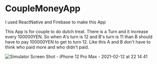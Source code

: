 # CoupleMoneyApp

I used ReactNative and Firebase to make this App

This App is for couple to do dutch treat. 
There is a Turn and it increase every 100000YEN.
So when A's turn is 12 and B's turn is 11 than B should have to pay 100000YEN to get to turn 12. 
Like this A and B don't have to think who paid more and who didn't paid. 

![Simulator Screen Shot - iPhone 12 Pro Max - 2021-02-12 at 22 14 41](https://user-images.githubusercontent.com/54884167/108517382-b2b4e980-730a-11eb-8b5f-4564d54c5490.png)
